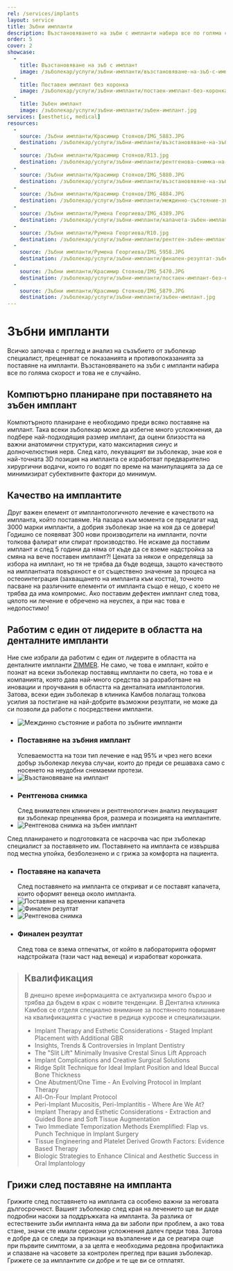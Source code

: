```yaml
---
rel: /services/implants
layout: service
title: Зъбни импланти
description: Възстановяването на зъби с импланти набира все по голяма скорост и това не е случайно. Успеваемостта на този тип лечение е над 95% и чрез него всеки добър зъболекар е в състояние да лекува случаи, които до преди това бяха възможни само с носенето на неудобни снемаеми протези. Всичко започва с преглед и анализ на съзъбието, за да може зъболекаря да прецени показанията и противопоказанията за поставяне на импланти.
order: 5
cover: 2
showcase:
  - 
    title: Възстановяване на зъб с имплант
    image: /зъболекар/услуги/зъбни-импланти/възстановяване-на-зъб-с-имплант.jpg
  - 
    title: Поставен имплант без коронка
    image: /зъболекар/услуги/зъбни-импланти/постаен-имплант-без-коронка.jpg
  - 
    title: Зъбен имплант
    image: /зъболекар/услуги/зъбни-импланти/зъбен-имплант.jpg
services: [aesthetic, medical]
resources:
  -
    source: /Зъбни импланти/Красимир Стоянов/IMG_5883.JPG
    destination: /зъболекар/услуги/зъбни-импланти/възстановяване-на-зъб-с-имплант.jpg
  -
    source: /Зъбни импланти/Красимир Стоянов/R13.jpg
    destination: /зъболекар/услуги/зъбни-импланти/рентгенова-снимка-на-зъбен-имплант.jpg
  -
    source: /Зъбни импланти/Красимир Стоянов/IMG_5880.JPG
    destination: /зъболекар/услуги/зъбни-импланти/възстановявяне-на-зъбен-имплант.jpg
  -
    source: /Зъбни импланти/Красимир Стоянов/IMG_4884.JPG
    destination: /зъболекар/услуги/зъбни-импланти/междинно-състояние-зъбен-имплант.jpg
  -
    source: /Зъбни импланти/Румена Георгиева/IMG_4389.JPG
    destination: /зъболекар/услуги/зъбни-импланти/капачета-зъбен-имплант.jpg
  -
    source: /Зъбни импланти/Румена Георгиева/R10.jpg
    destination: /зъболекар/услуги/зъбни-импланти/рентген-зъбен-имплант.jpg
  -
    source: /Зъбни импланти/Румена Георгиева/IMG_5958.JPG
    destination: /зъболекар/услуги/зъбни-импланти/финален-резултат-зъбен-имплант.jpg
  -
    source: /Зъбни импланти/Красимир Стоянов/IMG_5470.JPG
    destination: /зъболекар/услуги/зъбни-импланти/постаен-имплант-без-коронка.jpg
  -
    source: /Зъбни импланти/Красимир Стоянов/IMG_5879.JPG
    destination: /зъболекар/услуги/зъбни-импланти/зъбен-имплант.jpg
---
```

# Зъбни импланти
Всичко започва с преглед и анализ на съзъбието oт зъболекар специалист, преценяват се показанията и противопоказанията за поставяне на импланти. Възстановяването на зъби с импланти набира все по голяма скорост и това не е случайно.

## Компютърно планиране при поставянето на зъбен имплант
Компютърното планиране е необходимо преди всяко поставяне на имплант. Така всеки зъболекар може да избегне много усложнения, да подбере най-подходящия размер имплант, да оцени близостта на важни анатомични структури, като максиларния синус и долночелюстния нерв. След като, лекуващият ви зъболекар, знае коя е най-точната 3D позиция на импланта се изработват предварително хирургични водачи, които го водят по време на манипулацията за да се минимизират субективните фактори до минимум.

## Качество на имплантите
Друг важен елемент от имплантологичното лечение е качеството на импланта, който поставяме. На пазара към момента се предлагат над 3000 марки импланти, а добрия зъболекар знае на коя да се довери! Годишно се появяват 300 нови производители на импланти, почти толкова фалират или спират производство. Не искаме да поставим имплант и след 5 години да няма от къде да се вземе надстройка за смяна на вече поставен имплант?! Цената за някои е определяща за избора на имплант, но тя не трябва да бъде водеща, защото качеството на имплантната повърхност е от съществено значение за процеса на остеоинтеграция (захващането на импланта към костта), точното пасване на различните елементи от импланта също е нещо, с което не трябва да има компромис. Ако поставим дефектен имплант след това, цялото ни лечение е обречено на неуспех, а при нас това е недопостимо!

## Работим с един от лидерите в областта на денталните импланти
Ние сме избрали да работим с един от лидерите в областта на денталните импланти [ZIMMER](http://www.zimmer.com/). Не само, че това е имплант, който е познат на всеки зъболекар поставящ импланти по света, но това е и компанията, която дава най-много средства за разработване на иновации и проучвания в областта на денталната имплантология. Затова, всеки един зъболекар в клиника Камбов полагащ толкова усилия за постигане на най-добрите възможни резултати, не може да си позволи да работи с посредствени импланти.

- ![Междинно състояние и работа по зъбните импланти](зъбни-импланти/междинно-състояние-зъбен-имплант.jpg)
- ### Поставняне на зъбния имплант
  Успеваемостта на този тип лечение е над 95% и чрез него всеки добър зъболекар лекува случаи, които до преди се решаваха само с носенето на неудобни снемаеми протези.
- ![Възстановяване на имплант](зъбни-импланти/възстановявяне-на-зъбен-имплант.jpg)
- ### Рентгенова снимка
  След внимателен клиничен и рентгенологичен анализ лекуващият ви зъболекар преценява броя, размера и позицията на имплантите.
- ![Рентгенова снимка на зъбен имплант](зъбни-импланти/рентгенова-снимка-на-зъбен-имплант.jpg)

След планирането и подготовката се насрочва час при зъболекар специалист за поставянето им. Поставянето на импланта се извършва под местна упойка, безболезнено и с грижа за комфорта на пациента. 

- ### Поставяне на капачета
  След поставянето на импланта се откриват и се поставят капачета, които оформят венеца около импланта.
- ![Поставяне на временни капачета](зъбни-импланти/капачета-зъбен-имплант.jpg)
- ![Финален резултат](зъбни-импланти/финален-резултат-зъбен-имплант.jpg)
- ![Рентгенова снимка](зъбни-импланти/рентген-зъбен-имплант.jpg)
- ### Финален резултат
  След това се взема отпечатък, от който в лабораторията оформят надстройката (тази част над венеца) и изработват коронката.

> ## Квалификация
> В днешно време информацията се актуализира много бързо и трябва да бъдем в крак с новите тенденции. В Дентална клиника Камбов се отделя специално внимание за постянното повишаване на квалификацията с участие в редица курсове и специализации.
> - Implant Therapy and Esthetic Considerations - Staged Implant Placement with Additional GBR
> - Insights, Trends & Controversies in Implant Dentistry
> - The "Slit Lift" Minimally Invasive Crestal Sinus Lift Approach
> - Implant Complications and Creative Surgical Solutions
> - Ridge Split Technique for Ideal Implant Position and  Ideal Buccal Bone Thickness
> - One Abutment/One Time - An Evolving Protocol in Implant Therapy
> - All-On-Four Implant Protocol
> - Peri-Implant Mucositis, Peri-Implantitis - Where Are We At?
> - Implant Therapy and Esthetic Considerations - Extraction and Guided Bone and Soft Tissue Augmentation
> - Two Immediate Temporization Methods Exemplified: Flap vs. Punch Technique in Implant Surgery
> - Tissue Engineering and Platelet Derived Growth Factors: Evidence Based Therapy
> - Biologic Strategies to Enhance Clinical and Aesthetic Success in Oral Implantology

## Грижи след поставяне на импланта
Грижите след поставянето на импланта са особено важни за неговата дългосрочност. Вашият зъболекар след края на лечението ще ви даде подробни насоки за поддръжката на импланта. За разлика от естествените зъби импланта няма да ви заболи при проблем, а ако това стане, значи сте имали сериозни усложнения далеч преди това. Затова е добре да се следи за признаци на възпаление и да се реагира още при първите симптоми, а за целта е необходима редовна профилактика и спазване на часовете за контролен преглед при вашия зъболекар. Грижете се за имплантите си добре и те ще ви се отплатят.
